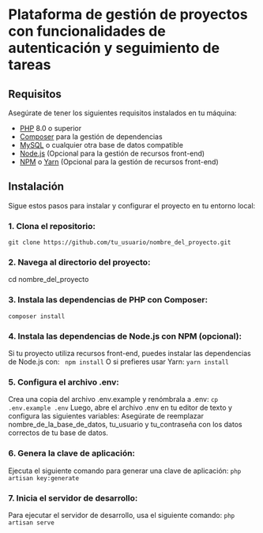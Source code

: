 # Plataforma de gestión de proyectos con funcionalidades de autenticación y seguimiento de tareas

## Requisitos

Asegúrate de tener los siguientes requisitos instalados en tu máquina:

- [PHP](https://www.php.net/) 8.0 o superior
- [Composer](https://getcomposer.org/) para la gestión de dependencias
- [MySQL](https://www.mysql.com/) o cualquier otra base de datos compatible
- [Node.js](https://nodejs.org/) (Opcional para la gestión de recursos front-end)
- [NPM](https://www.npmjs.com/) o [Yarn](https://yarnpkg.com/) (Opcional para la gestión de recursos front-end)

## Instalación

Sigue estos pasos para instalar y configurar el proyecto en tu entorno local:

### 1. **Clona el repositorio:**
   ``` git clone https://github.com/tu_usuario/nombre_del_proyecto.git ```
### 2.	Navega al directorio del proyecto:
cd nombre_del_proyecto
### 3.	Instala las dependencias de PHP con Composer:
```composer install```
### 4.	Instala las dependencias de Node.js con NPM (opcional):
Si tu proyecto utiliza recursos front-end, puedes instalar las dependencias de Node.js con:
 ``` npm install```
O si prefieres usar Yarn:
```yarn install```
### 5.	Configura el archivo .env:
Crea una copia del archivo .env.example y renómbrala a .env:
```cp .env.example .env```
Luego, abre el archivo .env en tu editor de texto y configura las siguientes variables:
Asegúrate de reemplazar nombre_de_la_base_de_datos, tu_usuario y tu_contraseña con los datos correctos de tu base de datos.
### 6.	Genera la clave de aplicación:
Ejecuta el siguiente comando para generar una clave de aplicación:
```php artisan key:generate```
### 7.	Inicia el servidor de desarrollo:
Para ejecutar el servidor de desarrollo, usa el siguiente comando:
```php artisan serve```
